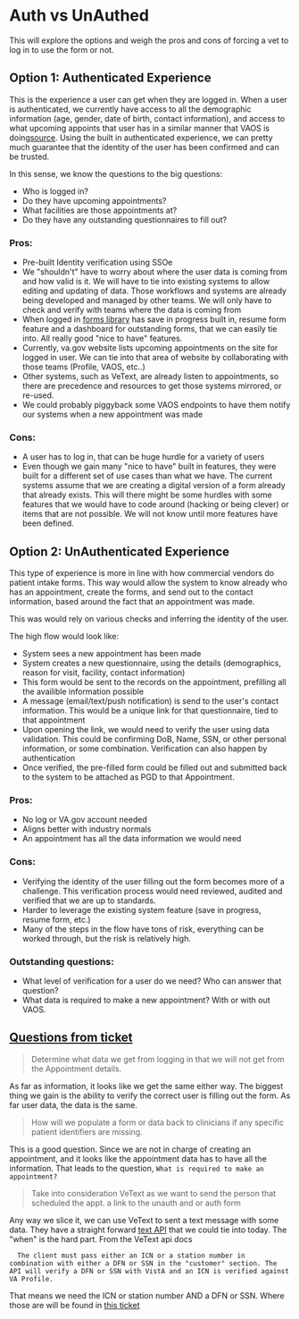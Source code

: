 # Auth vs UnAuthed 

This will explore the options and weigh the pros and cons of forcing a vet to log in to use the form or not. 


## Option 1: Authenticated Experience

This is the experience a user can get when they are logged in. When a user is authenticated, we currently have access to all the demographic information (age, gender, date of birth, contact information), and access to what upcoming appoints that user has in a similar manner that VAOS is doing[source](data%20from%20VAOS.md). Using the built in authenticated experience, we can pretty much guarantee that the identity of the user has been confirmed and can be trusted.

In this sense, we know the questions to the big questions: 

- Who is logged in? 
- Do they have upcoming appointments?
- What facilities are those appointments at?
- Do they have any outstanding questionnaires to fill out?


### Pros: 
- Pre-built Identity verification using SSOe
- We "shouldn't" have to worry about where the user data is coming from and how valid is it. We will have to tie into existing systems to allow editing and updating of data. Those workflows and systems are already being developed and managed by other teams. We will only have to check and verify with teams where the data is coming from
- When logged in [forms library](forms.md) has save in progress built in, resume form feature and a dashboard for outstanding forms, that we can easily tie into. All really good "nice to have" features.
- Currently, va.gov website lists upcoming appointments on the site for logged in user. We can tie into that area of website by collaborating with those teams (Profile, VAOS, etc..)
- Other systems, such as VeText, are already listen to appointments, so there are precedence and resources to get those systems mirrored, or re-used. 
- We could probably piggyback some VAOS endpoints to have them notify our systems when a new appointment was made


### Cons:

- A user has to log in, that can be huge hurdle for a variety of users
- Even though we gain many "nice to have" built in features, they were built for a different set of use cases than what we have. The current systems assume that we are creating a digital version of a form already that already exists. This will there might be some hurdles with some features that we would have to code around (hacking or being clever) or items that are not possible. We will not know until more features have been defined. 
  


## Option 2: UnAuthenticated Experience

This type of experience is more in line with how commercial vendors do patient intake forms. This way would allow the system to know already who has an appointment, create the forms, and send out to the contact information, based around the fact that an appointment was made. 

This was would rely on various checks and inferring the identity of the user. 

The high flow would look like: 


- System sees a new appointment has been made
- System creates a new questionnaire, using the details (demographics, reason for visit, facility, contact information)
- This form would be sent to the records on the appointment, prefilling all the availible information possible
- A message (email/text/push notification) is send to the user's contact information. This would be a unique link for that questionnaire, tied to that appointment
- Upon opening the link, we would need to verify the user using data validation. This could be confirming DoB, Name, SSN, or other personal information, or some combination. Verification can also happen by authentication
- Once verified, the pre-filled form could be filled out and submitted back to the system to be attached as PGD to that Appointment. 

### Pros: 

- No log or VA.gov account needed
- Aligns better with industry normals
- An appointment has all the data information we would need

### Cons: 

- Verifying the identity of the user filling out the form becomes more of a challenge. This verification process would need reviewed, audited and verified that we are up to standards. 
- Harder to leverage the existing system feature (save in progress, resume form, etc.)
- Many of the steps in the flow have tons of risk, everything can be worked through, but the risk is relatively high. 


### Outstanding questions: 

- What level of verification for a user do we need? Who can answer that question?
- What data is required to make a new appointment? With or with out VAOS.


  
## [Questions from ticket](https://github.com/department-of-veterans-affairs/va.gov-team/issues/12291)

> Determine what data we get from logging in that we will not get from the Appointment details.

  As far as information, it looks like we get the same either way. The biggest thing we gain is the ability to verify the correct user is filling out the form. As far user data, the data is the same.  

> How will we populate a form or data back to clinicians if any specific patient identifiers are missing.

This is a good question. Since we are not in charge of creating an appointment, and it looks like the appointment data has to have all the information. That leads to the question, `What is required to make an appointment?`



> Take into consideration VeText as we want to send the person that scheduled the appt. a link to the unauth and or auth form

  Any way we slice it, we can use VeText to sent a text message with some data. They have a straight forward [text API](VeText-api.md) that we could tie into today. The "when" is the hard part. From the VeText api docs

  ```
    The client must pass either an ICN or a station number in combination with either a DFN or SSN in the "customer" section. The API will verify a DFN or SSN with VistA and an ICN is verified against VA Profile.
  ```  

  That means we need the ICN or station number AND a DFN or SSN. Where those are will be found in [this ticket](https://github.com/department-of-veterans-affairs/va.gov-team/issues/12720)

